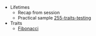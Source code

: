 * Lifetimes
    * Recap from session
    * Practical sample [255-traits-testing](https://github.com/rust-linz/rust-fundamentals-training/tree/main/examples/255-traits-testing)
* Traits
    * [Fibonacci](https://github.com/rust-linz/rust-fundamentals-training/blob/main/examples/220-fibonacci-iterator/src/main.rs)
